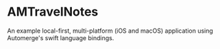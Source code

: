 # AMTravelNotes

An example local-first, multi-platform (iOS and macOS) application using Automerge's swift language bindings.
